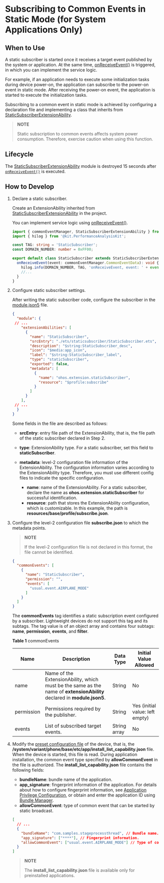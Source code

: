# Subscribing to Common Events in Static Mode (for System Applications Only)

## When to Use

A static subscriber is started once it receives a target event published by the system or application. At the same time, [onReceiveEvent()](../../reference/apis-basic-services-kit/js-apis-application-staticSubscriberExtensionAbility-sys.md#staticsubscriberextensionabilityonreceiveevent) is triggered, in which you can implement the service logic.<br>

For example, if an application needs to execute some initialization tasks during device power-on, the application can subscribe to the power-on event in static mode. After receiving the power-on event, the application is started to execute the initialization tasks.

Subscribing to a common event in static mode is achieved by configuring a declaration file and implementing a class that inherits from [StaticSubscriberExtensionAbility](../../reference/apis-basic-services-kit/js-apis-application-staticSubscriberExtensionAbility-sys.md).

> **NOTE**
>
> Static subscription to common events affects system power consumption. Therefore, exercise caution when using this function.

## Lifecycle

The [StaticSubscriberExtensionAbility](../../reference/apis-basic-services-kit/js-apis-application-staticSubscriberExtensionAbility-sys.md) module is destroyed 15 seconds after [`onReceiveEvent()`](../../reference/apis-basic-services-kit/js-apis-application-staticSubscriberExtensionAbility-sys.md#staticsubscriberextensionabilityonreceiveevent) is executed.

## How to Develop

1. Declare a static subscriber.

   Create an ExtensionAbility inherited from [StaticSubscriberExtensionAbility](../../reference/apis-basic-services-kit/js-apis-application-staticSubscriberExtensionAbility-sys.md) in the project.

   You can implement service logic using [onReceiveEvent()](../../reference/apis-basic-services-kit/js-apis-application-staticSubscriberExtensionAbility-sys.md#staticsubscriberextensionabilityonreceiveevent).

   ```ts
   import { commonEventManager, StaticSubscriberExtensionAbility } from '@kit.BasicServicesKit';
   import { hilog } from '@kit.PerformanceAnalysisKit';

   const TAG: string = 'StaticSubscriber';
   const DOMAIN_NUMBER: number = 0xFF00;
   
   export default class StaticSubscriber extends StaticSubscriberExtensionAbility {
     onReceiveEvent(event: commonEventManager.CommonEventData): void {
       hilog.info(DOMAIN_NUMBER, TAG, 'onReceiveEvent, event: ' + event.event);
       //...
     }
   }
   ```

2. Configure static subscriber settings.

   After writing the static subscriber code, configure the subscriber in the [module.json5](../../quick-start/module-configuration-file.md) file.

   ```json
   {
     "module": {
   	// ...
       "extensionAbilities": [
         {
           "name": "StaticSubscriber",
           "srcEntry": "./ets/staticsubscriber/StaticSubscriber.ets",
           "description": "$string:StaticSubscriber_desc",
           "icon": "$media:app_icon",
           "label": "$string:StaticSubscriber_label",
           "type": "staticSubscriber",
           "exported": false,
           "metadata": [
             {
               "name": "ohos.extension.staticSubscriber",
               "resource": "$profile:subscribe"
             }
           ]
         }
       ],
   	// ...
     }
   }
   ```

   Some fields in the file are described as follows:

   - **srcEntry**: entry file path of the ExtensionAbility, that is, the file path of the static subscriber declared in Step 2.

   - **type**: ExtensionAbility type. For a static subscriber, set this field to **staticSubscriber**.

   - **metadata**: level-2 configuration file information of the ExtensionAbility. The configuration information varies according to the ExtensionAbility type. Therefore, you must use different config files to indicate the specific configuration.
        - **name**: name of the ExtensionAbility. For a static subscriber, declare the name as **ohos.extension.staticSubscriber** for successful identification.
        - **resource**: path that stores the ExtensionAbility configuration, which is customizable. In this example, the path is **resources/base/profile/subscribe.json**.


3. Configure the level-2 configuration file **subscribe.json** to which the metadata points.

   > **NOTE**
   >
   > If the level-2 configuration file is not declared in this format, the file cannot be identified.

   ```json
   {
     "commonEvents": [
       {
         "name": "StaticSubscriber",
         "permission": "",
         "events": [
           "usual.event.AIRPLANE_MODE"
         ]
       }
     ]
   }
   ```

   The **commonEvents** tag identifies a static subscription event configured by a subscriber. Lightweight devices do not support this tag and its subtags. The tag value is of an object array and contains four subtags: **name**, **permission**, **events**, and **filter**.

   **Table 1** commonEvents

   | **Name**| **Description**                                                    | **Data Type**| **Initial Value Allowed**            |
   | ------------ | ------------------------------------------------------------ | ------------ | -------------------------- |
   | name         | Name of the ExtensionAbility, which must be the same as the name of **extensionAbility** declared in **module.json5**.| String      | No          |
   | permission   | Permissions required by the publisher.                      | String      | Yes (initial value: left empty)|
   | events       | List of subscribed target events.                                    | String array  | No          |


4. Modify the [preset configuration file](https://gitee.com/openharmony/vendor_hihope/blob/master/rk3568/preinstall-config/install_list_capability.json) of the device, that is, the **/system/variant/phone/base/etc/app/install_list_capability.json** file. When the device is started, this file is read. During application installation, the common event type specified by **allowCommonEvent** in the file is authorized. The **install_list_capability.json** file contains the following fields:

   - **bundleName**: bundle name of the application.
   - **app_signature**: fingerprint information of the application. For details about how to configure fingerprint information, see [Application Privilege Configuration](https://gitee.com/openharmony/docs/blob/master/en/device-dev/subsystems/subsys-app-privilege-config-guide.md#configuration-in-install_list_capabilityjson), or obtain and enter the application ID using [Bundle Manager](https://gitee.com/openharmony/docs/blob/master/en/application-dev/tools/bm-tool.md).
   - **allowCommonEvent**: type of common event that can be started by static broadcast.

   ```json
   [
     // ...
     {
       "bundleName": "com.samples.stageprocessthread", // Bundle name.
       "app_signature": ["****"], // Fingerprint information.
       "allowCommonEvent": ["usual.event.AIRPLANE_MODE"] // Type of common event that can be started by static broadcast.
     }
   ]
   ```
   
   > **NOTE**
   >
   > The **install_list_capability.json** file is available only for preinstalled applications.
